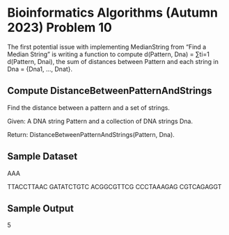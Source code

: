 # Bioinformatics Algorithms (Autumn 2023) Problem 10

The first potential issue with implementing MedianString from “Find a Median String” is writing a function to compute d(Pattern, Dna) = ∑ti=1 d(Pattern, Dnai), the sum of distances between Pattern and each string in Dna = {Dna1, ..., Dnat}.


##  Compute DistanceBetweenPatternAndStrings

Find the distance between a pattern and a set of strings.

Given: A DNA string Pattern and a collection of DNA strings Dna.

Return: DistanceBetweenPatternAndStrings(Pattern, Dna).


## Sample Dataset

AAA

TTACCTTAAC GATATCTGTC ACGGCGTTCG CCCTAAAGAG CGTCAGAGGT


## Sample Output

5